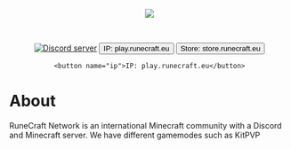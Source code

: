 <div align="center">
  <p>
    <a href="https://dsc.gg/runecraft"><img src="https://cdn.luckiecrab.nl/runecraftimg.png"></a>
  </p>
  
  <br />
  <p>
    <a href="https://dsc.gg/runecraft"><img src="https://img.shields.io/discord/809479699663290380?color=5865F2&logo=discord&logoColor=white" alt="Discord server" /></a>
    <a href="https://dsc.gg/runecraft"><button name="ip">IP: play.runecraft.eu</button></a>
    <a href="https://store.runecraft.eu"><button name="store">Store: store.runecraft.eu</button></a>
    
    <button name="ip">IP: play.runecraft.eu</button>
  </p>
</div>

# About
RuneCraft Network is an international Minecraft community with a Discord and Minecraft server. We have different gamemodes such as KitPVP 
